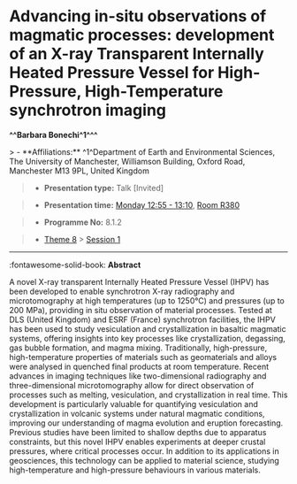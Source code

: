 # Advancing in-situ observations of magmatic processes: development of an X-ray Transparent Internally Heated Pressure Vessel for High-Pressure, High-Temperature synchrotron imaging

**^^Barbara Bonechi^1^^^**

<!-- more -->> - **Affiliations:** ^1^Department of Earth and Environmental Sciences, The University of Manchester, Williamson Building, Oxford Road, Manchester M13 9PL, United Kingdom 

> - **Presentation type:** Talk [Invited]

> - **Presentation time:** [Monday 12:55 - 13:10](../sessions_comparison.md#__tabbed_1_5), [Room R380](../maps_venue.md#__tabbed_1_1)

> - **Programme No:** 8.1.2

> - [Theme 8](../theme8.md) > [Session 1](../sessions/session-8-1.md)

--- 

:fontawesome-solid-book: **Abstract**

A novel X-ray transparent Internally Heated Pressure Vessel (IHPV) has been developed to enable synchrotron X-ray radiography and microtomography at high temperatures (up to 1250°C) and pressures (up to 200 MPa), providing in situ observation of material processes. Tested at DLS (United Kingdom) and ESRF (France) synchrotron facilities, the IHPV has been used to study vesiculation and crystallization in basaltic magmatic systems, offering insights into key processes like crystallization, degassing, gas bubble formation, and magma mixing. Traditionally, high-pressure, high-temperature properties of materials such as geomaterials and alloys were analysed in quenched final products at room temperature. Recent advances in imaging techniques like two-dimensional radiography and three-dimensional microtomography allow for direct observation of processes such as melting, vesiculation, and crystallization in real time. This development is particularly valuable for quantifying vesiculation and crystallization in volcanic systems under natural magmatic conditions, improving our understanding of magma evolution and eruption forecasting. Previous studies have been limited to shallow depths due to apparatus constraints, but this novel IHPV enables experiments at deeper crustal pressures, where critical processes occur. In addition to its applications in geosciences, this technology can be applied to material science, studying high-temperature and high-pressure behaviours in various materials.

